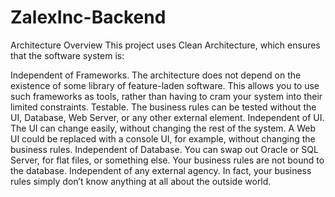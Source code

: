 # ZalexInc-Backend

Architecture Overview
This project uses Clean Architecture, which ensures that the software system is:

Independent of Frameworks. The architecture does not depend on the existence of some library of feature-laden software. This allows you to use such frameworks as tools, rather than having to cram your system into their limited constraints.
Testable. The business rules can be tested without the UI, Database, Web Server, or any other external element.
Independent of UI. The UI can change easily, without changing the rest of the system. A Web UI could be replaced with a console UI, for example, without changing the business rules.
Independent of Database. You can swap out Oracle or SQL Server, for flat files, or something else. Your business rules are not bound to the database.
Independent of any external agency. In fact, your business rules simply don’t know anything at all about the outside world.

